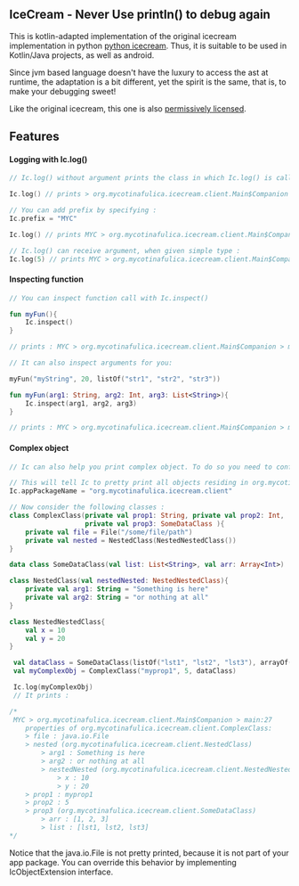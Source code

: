 ## IceCream - Never Use println() to debug again

This is kotlin-adapted implementation of the original icecream implementation in python [python icecream](https://github.com/gruns/icecream). Thus, it is suitable to be used in Kotlin/Java projects, as well as android.

Since jvm based language doesn't have the luxury to access the ast at runtime, the adaptation is a bit different, yet the spirit is the same, that is, to make your debugging sweet!

Like the original icecream, this one is also [permissively licensed](LICENSE).

## Features

#### Logging with Ic.log()

```kotlin
// Ic.log() without argument prints the class in which Ic.log() is called, including the function and the line number

Ic.log() // prints > org.mycotinafulica.icecream.client.Main$Companion > main:12

// You can add prefix by specifying :
Ic.prefix = "MYC"

Ic.log() // prints MYC > org.mycotinafulica.icecream.client.Main$Companion > main:12

// Ic.log() can receive argument, when given simple type :
Ic.log(5) // prints MYC > org.mycotinafulica.icecream.client.Main$Companion > main:14 > Int: 5
```

#### Inspecting function

```kotlin
// You can inspect function call with Ic.inspect()

fun myFun(){
    Ic.inspect()
}

// prints : MYC > org.mycotinafulica.icecream.client.Main$Companion > myFun:33()

// It can also inspect arguments for you:

myFun("myString", 20, listOf("str1", "str2", "str3"))

fun myFun(arg1: String, arg2: Int, arg3: List<String>){
    Ic.inspect(arg1, arg2, arg3)
}

// prints : MYC > org.mycotinafulica.icecream.client.Main$Companion > myFun:33(myString, 20, [str1, str2, str3])
```

#### Complex object

```kotlin
// Ic can also help you print complex object. To do so you need to configure your app package name first:

// This will tell Ic to pretty print all objects residing in org.mycotinafulica.icecream.client.*
Ic.appPackageName = "org.mycotinafulica.icecream.client"

// Now consider the following classes :
class ComplexClass(private val prop1: String, private val prop2: Int,
                   private val prop3: SomeDataClass ){
    private val file = File("/some/file/path")
    private val nested = NestedClass(NestedNestedClass())
}

data class SomeDataClass(val list: List<String>, val arr: Array<Int>)

class NestedClass(val nestedNested: NestedNestedClass){
    private val arg1: String = "Something is here"
    private val arg2: String = "or nothing at all"
}

class NestedNestedClass{
    val x = 10
    val y = 20
}

 val dataClass = SomeDataClass(listOf("lst1", "lst2", "lst3"), arrayOf(1, 2, 3))
 val myComplexObj = ComplexClass("myprop1", 5, dataClass)

 Ic.log(myComplexObj)
 // It prints :

/*
 MYC > org.mycotinafulica.icecream.client.Main$Companion > main:27
	properties of org.mycotinafulica.icecream.client.ComplexClass:
	> file : java.io.File
	> nested (org.mycotinafulica.icecream.client.NestedClass)
		> arg1 : Something is here
		> arg2 : or nothing at all
		> nestedNested (org.mycotinafulica.icecream.client.NestedNestedClass)
			> x : 10
			> y : 20
	> prop1 : myprop1
	> prop2 : 5
	> prop3 (org.mycotinafulica.icecream.client.SomeDataClass)
		> arr : [1, 2, 3]
		> list : [lst1, lst2, lst3]
*/
```

Notice that the java.io.File is not pretty printed, because it is not part of your app package. You can override this behavior by implementing IcObjectExtension interface.